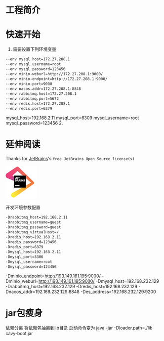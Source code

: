 # 工程简介



# 快速开始

1. 需要设置下列环境变量

````
--env mysql.host=172.27.208.1
--env mysql.username=root
--env mysql.password=123456
--env minio-weburl=http://172.27.208.1:9000/
--env minio-endpoint=http://172.27.208.1:9000/
--env minio-port=9000
--env nacos.addr=172.27.208.1:8848
--env rabbitmq.host=172.27.208.1
--env rabbitmq.port=5672
--env redis.host=172.27.208.1
--env redis.port=6379
````
mysql_host=192.168.2.11
mysql_port=6309
mysql_username=root
mysql_password=123456
2.
# 延伸阅读

Thanks for [JetBrains](https://www.jetbrains.com/?from=Cavy)'s `free JetBrains Open Source license(s)`
 
[![LOGO](https://github.com/jeffxjh/Imgur/blob/main/jetbrains.png?raw=true)](https://www.jetbrains.com/?from=Cavy)


开发环境参数配置
````
-Drabbitmq_host=192.168.2.11
-Drabbitmq_username=guest
-Drabbitmq_password=guest
-Drabbitmq_virtualHost=/
-Dredis_host=192.168.2.11
-Dredis_password=123456
-Dredis_port=6379
-Dmysql_host=192.168.2.11
-Dmysql_port=3306
-Dmysql_username=root
-Dmysql_password=123456
````



-Dminio_endpoint=http://193.149.161.195:9000/
-Dminio_weburl=http://193.149.161.195:9000/
-Dmysql_host=192.168.232.129
-Drabbitmq_host=192.168.232.129
-Dredis_host=192.168.232.129
-Dnacos_addr=192.168.232.129:8848
-Des_address=192.168.232.129:9200

# jar包瘦身
依赖分离
将依赖包抽离到lib目录
启动命令变为
java -jar -Dloader.path=./lib cavy-boot.jar
